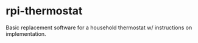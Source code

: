 # rpi-thermostat
Basic replacement software for a household thermostat w/ instructions on implementation.
